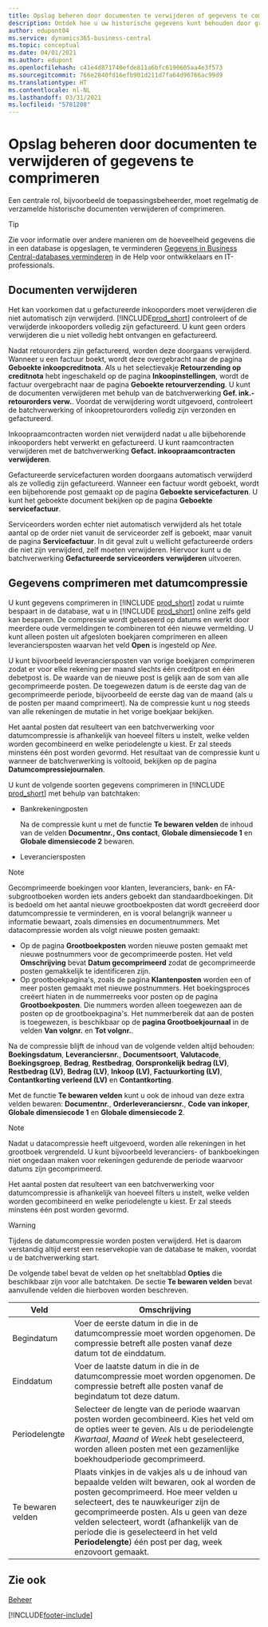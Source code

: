 ```yaml
---
title: Opslag beheren door documenten te verwijderen of gegevens te comprimeren
description: Ontdek hoe u uw historische gegevens kunt behouden door grootboekposten te comprimeren of door ze te verwijderen.
author: edupont04
ms.service: dynamics365-business-central
ms.topic: conceptual
ms.date: 04/01/2021
ms.author: edupont
ms.openlocfilehash: c41e4d871740efde811a6bfc6190605aa4e3f573
ms.sourcegitcommit: 766e2840fd16efb901d211d7fa64d96766ac99d9
ms.translationtype: HT
ms.contentlocale: nl-NL
ms.lasthandoff: 03/31/2021
ms.locfileid: "5781208"
---
```

# <a name="manage-storage-by-deleting-documents-or-compressing-data"></a>Opslag beheren door documenten te verwijderen of gegevens te comprimeren

Een centrale rol, bijvoorbeeld de toepassingsbeheerder, moet regelmatig de verzamelde historische documenten verwijderen of comprimeren.  

> [!TIP]
> Zie voor informatie over andere manieren om de hoeveelheid gegevens die in een database is opgeslagen, te verminderen [Gegevens in Business Central-databases verminderen](/dynamics365/business-central/dev-itpro/administration/database-reduce-data) in de Help voor ontwikkelaars en IT-professionals.

## <a name="delete-documents"></a>Documenten verwijderen

Het kan voorkomen dat u gefactureerde inkooporders moet verwijderen die niet automatisch zijn verwijderd. [!INCLUDE[prod_short](includes/prod_short.md)] controleert of de verwijderde inkooporders volledig zijn gefactureerd. U kunt geen orders verwijderen die u niet volledig hebt ontvangen en gefactureerd.  

Nadat retourorders zijn gefactureerd, worden deze doorgaans verwijderd. Wanneer u een factuur boekt, wordt deze overgebracht naar de pagina **Geboekte inkoopcreditnota**. Als u het selectievakje **Retourzending op creditnota** hebt ingeschakeld op de pagina **Inkoopinstellingen**, wordt de factuur overgebracht naar de pagina **Geboekte retourverzending**. U kunt de documenten verwijderen met behulp van de batchverwerking **Gef. ink.-retourorders verw.**. Voordat de verwijdering wordt uitgevoerd, controleert de batchverwerking of inkoopretourorders volledig zijn verzonden en gefactureerd.  

Inkoopraamcontracten worden niet verwijderd nadat u alle bijbehorende inkooporders hebt verwerkt en gefactureerd. U kunt raamcontracten verwijderen met de batchverwerking **Gefact. inkoopraamcontracten verwijderen**.  

Gefactureerde servicefacturen worden doorgaans automatisch verwijderd als ze volledig zijn gefactureerd. Wanneer een factuur wordt geboekt, wordt een bijbehorende post gemaakt op de pagina **Geboekte servicefacturen**. U kunt het geboekte document bekijken op de pagina **Geboekte servicefactuur**.  

Serviceorders worden echter niet automatisch verwijderd als het totale aantal op de order niet vanuit de serviceorder zelf is geboekt, maar vanuit de pagina **Servicefactuur**. In dit geval zult u wellicht gefactureerde orders die niet zijn verwijderd, zelf moeten verwijderen. Hiervoor kunt u de batchverwerking **Gefactureerde serviceorders verwijderen** uitvoeren.  

## <a name="compress-data-with-date-compression"></a>Gegevens comprimeren met datumcompressie

U kunt gegevens comprimeren in [!INCLUDE [prod_short](includes/prod_short.md)] zodat u ruimte bespaart in de database, wat u in [!INCLUDE [prod_short](includes/prod_short.md)] online zelfs geld kan besparen. De compressie wordt gebaseerd op datums en werkt door meerdere oude vermeldingen te combineren tot één nieuwe vermelding. U kunt alleen posten uit afgesloten boekjaren comprimeren en alleen leveranciersposten waarvan het veld **Open** is ingesteld op *Nee*.  

U kunt bijvoorbeeld leveranciersposten van vorige boekjaren comprimeren zodat er voor elke rekening per maand slechts één creditpost en één debetpost is. De waarde van de nieuwe post is gelijk aan de som van alle gecomprimeerde posten. De toegewezen datum is de eerste dag van de gecomprimeerde periode, bijvoorbeeld de eerste dag van de maand (als u de posten per maand comprimeert). Na de compressie kunt u nog steeds van alle rekeningen de mutatie in het vorige boekjaar bekijken.

Het aantal posten dat resulteert van een batchverwerking voor datumcompressie is afhankelijk van hoeveel filters u instelt, welke velden worden gecombineerd en welke periodelengte u kiest. Er zal steeds minstens één post worden gevormd. Het resultaat van de compressie kunt u wanneer de batchverwerking is voltooid, bekijken op de pagina **Datumcompressiejournalen**.

U kunt de volgende soorten gegevens comprimeren in [!INCLUDE [prod_short](includes/prod_short.md)] met behulp van batchtaken:

* Bankrekeningposten

  Na de compressie kunt u met de functie **Te bewaren velden** de inhoud van de velden **Documentnr., Ons contact**, **Globale dimensiecode 1** en **Globale dimensiecode 2** bewaren.
* Leveranciersposten

> [!NOTE]
> Gecomprimeerde boekingen voor klanten, leveranciers, bank- en FA-subgrootboeken worden iets anders geboekt dan standaardboekingen. Dit is bedoeld om het aantal nieuwe grootboekposten dat wordt gecreëerd door datumcompressie te verminderen, en is vooral belangrijk wanneer u informatie bewaart, zoals dimensies en documentnummers. Met datacompressie worden als volgt nieuwe posten gemaakt:
>* Op de pagina **Grootboekposten** worden nieuwe posten gemaakt met nieuwe postnummers voor de gecomprimeerde posten. Het veld **Omschrijving** bevat **Datum gecomprimeerd** zodat de gecomprimeerde posten gemakkelijk te identificeren zijn. 
>* Op grootboekpagina's, zoals de pagina **Klantenposten** worden een of meer posten gemaakt met nieuwe postnummers. 
> Het boekingsproces creëert hiaten in de nummerreeks voor posten op de pagina **Grootboekposten**. Die nummers worden alleen toegewezen aan de posten op de grootboekpagina's. Het nummerbereik dat aan de posten is toegewezen, is beschikbaar op de **pagina Grootboekjournaal** in de velden **Van volgnr.** en **Tot volgnr.**. 

Na de compressie blijft de inhoud van de volgende velden altijd behouden: **Boekingsdatum**, **Leveranciersnr.**, **Documentsoort**, **Valutacode**, **Boekingsgroep**, **Bedrag**, **Restbedrag**, **Oorspronkelijk bedrag (LV)**, **Restbedrag (LV)**, **Bedrag (LV)**, **Inkoop (LV)**, **Factuurkorting (LV)**, **Contantkorting verleend (LV)** en **Contantkorting**.

  Met de functie **Te bewaren velden** kunt u ook de inhoud van deze extra velden bewaren: **Documentnr.**, **Orderleveranciersnr.**, **Code van inkoper**, **Globale dimensiecode 1** en **Globale dimensiecode 2**.

> [!NOTE]
> Nadat u datacompressie heeft uitgevoerd, worden alle rekeningen in het grootboek vergrendeld. U kunt bijvoorbeeld leveranciers- of bankboekingen niet ongedaan maken voor rekeningen gedurende de periode waarvoor datums zijn gecomprimeerd.

<!--* General ledger entries
* Customer ledger entries-->
<!--* Fixed asset ledger entries
* G/L budget entries
* VAT entries

  After the compression the contents of the following fields are always retained: **Posting Date**, **Type**, **Closed**, **Gen. Bus. Posting Group**, **Gen. Prod. Posting Group**, **VAT Calculation Type**, **Base**, and **Amount**.

  With the **Retain Field Contents** facility, you can also retain the contents of the following additional fields: **Document No.**, **Bill-to/Pay-to No.**, **EU 3-Party Trade**, **Country/Region Code**, and **Internal Ref. No.**.
* Insurance ledger entries
* Maintenance ledger entries
* Resource ledger entries

  After the compression, the contents of the following fields are retained: **Posting Date**, **Resource No.**, **Resource Group No.**, **Entry Type**, **Quantity**, **Total Cost**, **Total Price**, and **Chargeable**.

  With the **Retain Field Contents** facility, you can also retain the contents of the following additional fields: **Document No.**, **Work Type Code**, **Job No.**, **Unit of Measure Code**, **Source Type**, **Source No.**. **Chargeable**, **
* Warehouse entries

  After the compression the contents of the following fields are always retained: **Registering Date**, **Location Code**, **Zone Code**, **Bin Code**, **Item No.**, **Quantity**, **Qty. (Base)**, **Bin Type Code**, **Entry Type**, **Variant Code**, **Qty. per Unit of Measure**, **Unit of Measure Code**, **Warranty Date**, **Expiration Date**, **Cubage**, and **Weight**.

  With the **Retain Field Contents** facility, you can also retain the contents of the **Serial No.** and **Lot No.** fields. -->

Het aantal posten dat resulteert van een batchverwerking voor datumcompressie is afhankelijk van hoeveel filters u instelt, welke velden worden gecombineerd en welke periodelengte u kiest. Er zal steeds minstens één post worden gevormd. 

> [!WARNING]
> Tijdens de datumcompressie worden posten verwijderd. Het is daarom verstandig altijd eerst een reservekopie van de database te maken, voordat u de batchverwerking start.

De volgende tabel bevat de velden op het sneltabblad **Opties** die beschikbaar zijn voor alle batchtaken. De sectie **Te bewaren velden** bevat aanvullende velden die hierboven worden beschreven.

|Veld  |Omschrijving  |
|-------|-------------|
|Begindatum     |Voer de eerste datum in die in de datumcompressie moet worden opgenomen. De compressie betreft alle posten vanaf deze datum tot de einddatum.|
|Einddatum     |Voer de laatste datum in die in de datumcompressie moet worden opgenomen. De compressie betreft alle posten vanaf de begindatum tot deze datum.|
|Periodelengte |Selecteer de lengte van de periode waarvan posten worden gecombineerd. Kies het veld om de opties weer te geven. Als u de periodelengte *Kwartaal*, *Maand* of *Week* hebt geselecteerd, worden alleen posten met een gezamenlijke boekhoudperiode gecomprimeerd.|
|Te bewaren velden     |Plaats vinkjes in de vakjes als u de inhoud van bepaalde velden wilt bewaren, ook al worden de posten gecomprimeerd. Hoe meer velden u selecteert, des te nauwkeuriger zijn de gecomprimeerde posten. Als u geen van deze velden selecteert, wordt (afhankelijk van de periode die is geselecteerd in het veld **Periodelengte**) één post per dag, week enzovoort gemaakt. |

## <a name="see-also"></a>Zie ook

[Beheer](admin-setup-and-administration.md)  


[!INCLUDE[footer-include](includes/footer-banner.md)]